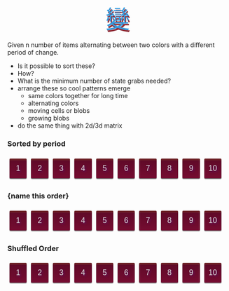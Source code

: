 <!-- no-select -->

<p class="change">變</p>

Given n number of items alternating between two colors with a different period of change.

- Is it possible to sort these?
- How?
- What is the minimum number of state grabs needed?
- arrange these so cool patterns emerge
  - same colors together for long time
  - alternating colors
  - moving cells or blobs
  - growing blobs
- do the same thing with 2d/3d matrix


### Sorted by period
<div class="container">
  <div class="one"></div>
  <div class="two"></div>
  <div class="three"></div>
  <div class="four"></div>
  <div class="five"></div>
  <div class="six"></div>
  <div class="seven"></div>
  <div class="eight"></div>
  <div class="nine"></div>
  <div class="ten"></div>
</div>


### {name this order}
<div class="container">
  <div class="one"></div>  <!-- 1,2,3,4,5,6,7,8,9,10 -->
  <div class="two"></div>  <!-- 1,2,4,6,8,10 -->
  <div class="four"></div> <!-- 1,2,4,8 -->
  <div class="eight"></div><!-- 1,2,4,8 -->
  <div class="six"></div>  <!-- 1,2,3,6 -->
  <div class="three"></div><!-- 1,3,6,9 -->
  <div class="nine"></div> <!-- 1,3,9 -->
  <div class="ten"></div>  <!-- 1,2,5,10 -->
  <div class="five"></div> <!-- 1,5,10 -->
  <div class="seven"></div><!-- 1,7 -->
</div>



### Shuffled Order

<div class="container">
  <div class="nine"></div>
  <div class="three"></div>
  <div class="five"></div>
  <div class="four"></div>
  <div class="ten"></div>
  <div class="one"></div>
  <div class="eight"></div>
  <div class="six"></div>
  <div class="seven"></div>
  <div class="two"></div>
</div>



<style>
  p.change {
    font-size: 4em;
    margin: auto 0;
    font-family: 'Hiragino Kaku Gothic Pro', 'WenQuanYi Zen Hei', '微軟正黑體', '蘋果儷中黑', Helvetica, Arial, sans-serif;
    display: flex;
    justify-content: center;
    text-shadow: 2px 4px 0px hsl(354, 52%, 37%);
    color: hsla(204, 71%, 54%, 1);
  }
  .container {
    --one-color: #750c31;
    --two-color: #1b6a9e;
    display: flex;
    height: 60px;
    justify-content: space-between;
    background: transparent;
    width: 98%;
    padding: 0 !important;
    list-style: none;
    counter-reset: mycounter;
    border-radius: 3px;
  }
  .container > * {
    background: var(--one-color);
    color: #ddd;

    border-radius: 2px;
    background-image: linear-gradient(
      rgba(0,0,0, .2),
      rgba(0,0,0, 0)
    );
    box-shadow: 0 .1rem .1rem rgba(0, 0, 0, .65),
        inset 0 0.25rem rgba(255, 255, 55, .1);
    flex: 1;
    margin: auto 5px;
    height: 75%;
    counter-increment: mycounter;
    animation-timing-function: steps(1) !important;
    animation-name: color_change !important;
    animation-iteration-count: infinite !important;
  }
  .container > *:before {
    content: counter(mycounter);
    text-align: center;
    width: 100%;
    height: 100%;
    display: flex;
    justify-content: center;
    align-items: center;
    font-size: 1.25em;
    font-family: sans-serif;
    text-shadow: 2px 2px 5px #56116b;
  }
  .one   { animation-duration: 1s; }
  .two   { animation-duration: 2s; }
  .three { animation-duration: 3s; }
  .four  { animation-duration: 4s; }
  .five  { animation-duration: 5s; }
  .six   { animation-duration: 6s; }
  .seven { animation-duration: 7s; }
  .eight { animation-duration: 8s; }
  .nine  { animation-duration: 9s; }
  .ten   { animation-duration: 10s; }

  @keyframes color_change {
    50% {
      background-color: var(--two-color);
      box-shadow: 0 .1rem .1rem rgba(0, 0, 0, .75),
        inset 0 0.25rem rgba(100, 150, 255, .3);
    }
  }


</style>
